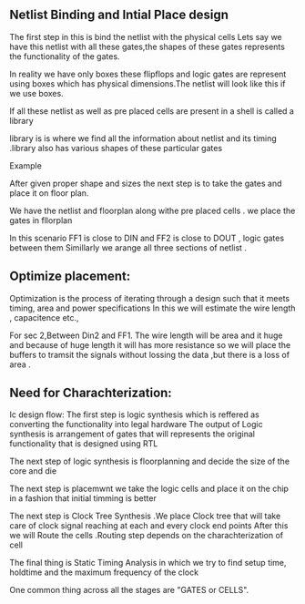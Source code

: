 Netlist Binding and Intial Place design
--
The first step in this is bind the netlist with the physical cells 
Lets say we have this netlist with all these gates,the shapes of these gates represents the functionality of the gates.

In reality we have only boxes these flipflops and logic gates are represent using boxes which has physical dimensions.The netlist will look like this if we use boxes.


If all these netlist as well as pre placed cells are present in a shell is called a library 

library is is where we find all the information about netlist and its timing .library also has various shapes of these particular gates 

Example


 After given proper shape and sizes the next step is to take the gates and place it on floor plan.

 We have the netlist and floorplan along withe pre placed cells . we place the gates in fllorplan

 In this scenario  FF1 is close to DIN and FF2 is close to DOUT , logic gates between them Simillarly we arange all three sections of netlist .


 Optimize placement:
 --
Optimization is the process of iterating through a design such that it meets timing, area and power specifications
In this we will estimate the wire length , capacitence etc.,

For sec 2,Between Din2 and FF1. The wire length will be area and it huge and because of huge length it will has more resistance so we will place the buffers to tramsit the signals without lossing the data ,but there is a loss of area .





Need for Charachterization:
---
Ic design flow:
The first step is logic synthesis which is reffered as converting the functionality into legal hardware
The output of Logic synthesis is arrangement of gates that will represents the original functionality that is designed using RTL

The next step  of logic synthesis is floorplanning and decide the size of the core and die

The next step is placemwnt we take the logic cells and place it on the chip in a fashion that initial timming is better

The next step is Clock Tree Synthesis .We place Clock tree that will take care of clock signal reaching at each and every clock end points
After this we will Route the cells .Routing step depends on the charachterization of cell

The final thing is Static Timing Analysis in which we try to find setup time, holdtime and the maximum frequency of the clock 


One common thing across all the stages are "GATES or CELLS".


 
